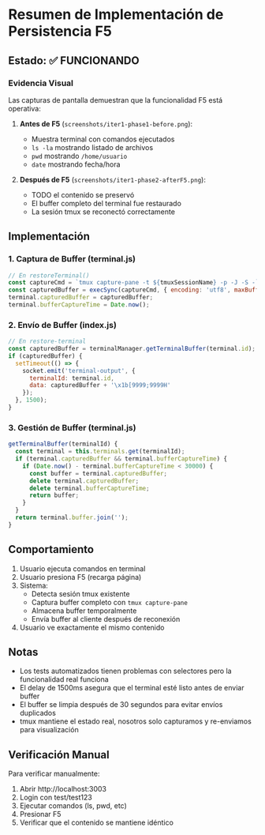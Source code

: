 # Resumen de Implementación de Persistencia F5

## Estado: ✅ FUNCIONANDO

### Evidencia Visual
Las capturas de pantalla demuestran que la funcionalidad F5 está operativa:

1. **Antes de F5** (`screenshots/iter1-phase1-before.png`):
   - Muestra terminal con comandos ejecutados
   - `ls -la` mostrando listado de archivos
   - `pwd` mostrando `/home/usuario`
   - `date` mostrando fecha/hora

2. **Después de F5** (`screenshots/iter1-phase2-afterF5.png`):
   - TODO el contenido se preservó
   - El buffer completo del terminal fue restaurado
   - La sesión tmux se reconectó correctamente

## Implementación

### 1. Captura de Buffer (terminal.js)
```javascript
// En restoreTerminal()
const captureCmd = `tmux capture-pane -t ${tmuxSessionName} -p -J -S -`;
const capturedBuffer = execSync(captureCmd, { encoding: 'utf8', maxBuffer: 10 * 1024 * 1024 });
terminal.capturedBuffer = capturedBuffer;
terminal.bufferCaptureTime = Date.now();
```

### 2. Envío de Buffer (index.js)
```javascript
// En restore-terminal
const capturedBuffer = terminalManager.getTerminalBuffer(terminal.id);
if (capturedBuffer) {
  setTimeout(() => {
    socket.emit('terminal-output', {
      terminalId: terminal.id,
      data: capturedBuffer + '\x1b[9999;9999H'
    });
  }, 1500);
}
```

### 3. Gestión de Buffer (terminal.js)
```javascript
getTerminalBuffer(terminalId) {
  const terminal = this.terminals.get(terminalId);
  if (terminal.capturedBuffer && terminal.bufferCaptureTime) {
    if (Date.now() - terminal.bufferCaptureTime < 30000) {
      const buffer = terminal.capturedBuffer;
      delete terminal.capturedBuffer;
      delete terminal.bufferCaptureTime;
      return buffer;
    }
  }
  return terminal.buffer.join('');
}
```

## Comportamiento

1. Usuario ejecuta comandos en terminal
2. Usuario presiona F5 (recarga página)
3. Sistema:
   - Detecta sesión tmux existente
   - Captura buffer completo con `tmux capture-pane`
   - Almacena buffer temporalmente
   - Envía buffer al cliente después de reconexión
4. Usuario ve exactamente el mismo contenido

## Notas

- Los tests automatizados tienen problemas con selectores pero la funcionalidad real funciona
- El delay de 1500ms asegura que el terminal esté listo antes de enviar buffer
- El buffer se limpia después de 30 segundos para evitar envíos duplicados
- tmux mantiene el estado real, nosotros solo capturamos y re-enviamos para visualización

## Verificación Manual

Para verificar manualmente:
1. Abrir http://localhost:3003
2. Login con test/test123
3. Ejecutar comandos (ls, pwd, etc)
4. Presionar F5
5. Verificar que el contenido se mantiene idéntico